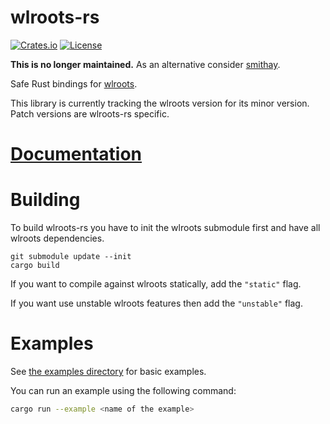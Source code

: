 # wlroots-rs
[![Crates.io](https://img.shields.io/crates/v/wlroots.svg)](https://crates.io/crates/wlroots)
[![License](https://img.shields.io/badge/license-MIT-blue.svg)](https://github.com/way-cooler/wlroots-rs/)

**This is no longer maintained.** As an alternative consider
[smithay](https://github.com/Smithay/smithay).

Safe Rust bindings for [wlroots](https://github.com/SirCmpwn/wlroots).

This library is currently tracking the wlroots version for its minor version. Patch versions are wlroots-rs specific.

# [Documentation](http://way-cooler.org/docs/wlroots/index.html)

# Building
To build wlroots-rs you have to init the wlroots submodule first and have all wlroots dependencies.

    git submodule update --init
    cargo build

If you want to compile against wlroots statically, add the `"static"` flag.

If you want use unstable wlroots features then add the `"unstable"` flag.

# Examples
See [the examples directory](https://github.com/swaywm/wlroots-rs/tree/master/examples) for basic examples.

You can run an example using the following command:
```bash
cargo run --example <name of the example>
```
